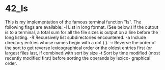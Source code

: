# 42_ls

This is my implementation of the famous terminal function "ls". The following flags are available:
 -l   List in long format.  (See below.)  If the output is to a
             terminal, a total sum for all the file sizes is output on a line before the long listing.
 -R   Recursively list subdirectories encountered.
 -a   Include directory entries whose names begin with a dot (.).
 -r   Reverse the order of the sort to get reverse lexicographical order or the oldest entries
             first (or largest files last, if combined with sort by size
 -t   Sort by time modified (most recently modified first) before sorting the operands by lexico-
             graphical order.
